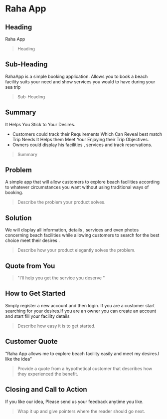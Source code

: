 # Raha App

<!--
> This material was originally posted [here](http://www.quora.com/What-is-Amazons-approach-to-product-development-and-product-management). It is reproduced here for posterities sake.

There is an approach called "working backwards" that is widely used at Amazon. They work backwards from the customer, rather than starting with an idea for a product and trying to bolt customers onto it. While working backwards can be applied to any specific product decision, using this approach is especially important when developing new products or features.

For new initiatives a product manager typically starts by writing an internal press release announcing the finished product. The target audience for the press release is the new/updated product's customers, which can be retail customers or internal customers of a tool or technology. Internal press releases are centered around the customer problem, how current solutions (internal or external) fail, and how the new product will blow away existing solutions.

If the benefits listed don't sound very interesting or exciting to customers, then perhaps they're not (and shouldn't be built). Instead, the product manager should keep iterating on the press release until they've come up with benefits that actually sound like benefits. Iterating on a press release is a lot less expensive than iterating on the product itself (and quicker!).

If the press release is more than a page and a half, it is probably too long. Keep it simple. 3-4 sentences for most paragraphs. Cut out the fat. Don't make it into a spec. You can accompany the press release with a FAQ that answers all of the other business or execution questions so the press release can stay focused on what the customer gets. My rule of thumb is that if the press release is hard to write, then the product is probably going to suck. Keep working at it until the outline for each paragraph flows.

Oh, and I also like to write press-releases in what I call "Oprah-speak" for mainstream consumer products. Imagine you're sitting on Oprah's couch and have just explained the product to her, and then you listen as she explains it to her audience. That's "Oprah-speak", not "Geek-speak".

Once the project moves into development, the press release can be used as a touchstone; a guiding light. The product team can ask themselves, "Are we building what is in the press release?" If they find they're spending time building things that aren't in the press release (overbuilding), they need to ask themselves why. This keeps product development focused on achieving the customer benefits and not building extraneous stuff that takes longer to build, takes resources to maintain, and doesn't provide real customer benefit (at least not enough to warrant inclusion in the press release).
 -->

## Heading

Raha App

> Heading

## Sub-Heading

RahaApp is a simple booking application. Allows you to book a beach facility suits your need and show services you would to have during your sea trip

> Sub-Heading

## Summary

It Helps You Stick to Your Desires.

- Customers could track their Requirements Which Can Reveal best match Trip Needs
  It Helps them Meet Your Enjoying their Trip Objectives.
- Owners could display his facilities , services and track reservations.

> Summary

## Problem

A simple app that will allow customers to explore beach facilities according to whatever circumstances you want without using traditional ways of booking.

> Describe the problem your product solves.

## Solution

We will display all information, details , services and even photos concerning beach facilities while allowing customers to search for the best choice meet their desires .

<!-- customers can also find their expenses by type of expenses. -->

> Describe how your product elegantly solves the problem.

## Quote from You

> "I’ll help you get the service you deserve "

## How to Get Started

Simply register a new account and then login. If you are a customer start searching for your desires.If you are an owner you can create an account and start fill your facility details

> Describe how easy it is to get started.

## Customer Quote

"Raha App allows me to explore beach facility easily and meet my desires.I like the idea"

> Provide a quote from a hypothetical customer that describes how they experienced the benefit.

## Closing and Call to Action

If you like our idea, Please send us your feedback anytime you like.

> Wrap it up and give pointers where the reader should go next.
